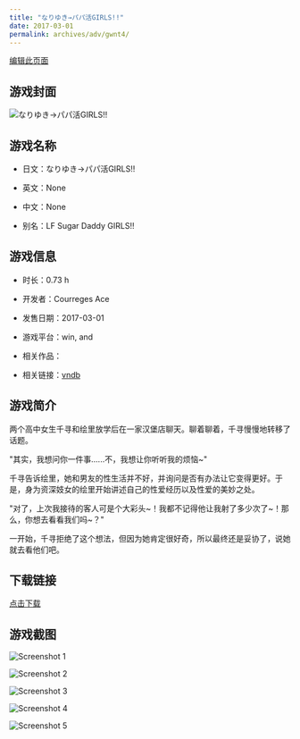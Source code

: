 ```yaml
---
title: "なりゆき→パパ活GIRLS!!"
date: 2017-03-01
permalink: archives/adv/gwnt4/
---
```

[编辑此页面](https://github.com/ACG-3/ADV3-source/blob/main/source/_posts/%E3%81%AA%E3%82%8A%E3%82%86%E3%81%8D%E2%86%92%E3%83%91%E3%83%91%E6%B4%BBGIRLS%21%21.md)

## 游戏封面

![なりゆき→パパ活GIRLS!!](https://pan.timero.xyz/d/onedrive/img_lib_001/%E3%81%AA%E3%82%8A%E3%82%86%E3%81%8D%E2%86%92%E3%83%91%E3%83%91%E6%B4%BBGIRLS!!_cover.avif)


## 游戏名称

- 日文：なりゆき→パパ活GIRLS!!
- 英文：None
- 中文：None

- 别名：LF Sugar Daddy GIRLS!!


## 游戏信息

- 时长：0.73 h
- 开发者：Courreges Ace
- 发售日期：2017-03-01
- 游戏平台：win, and
- 相关作品：

- 相关链接：[vndb](https://vndb.org/v20795)


## 游戏简介

两个高中女生千寻和绘里放学后在一家汉堡店聊天。聊着聊着，千寻慢慢地转移了话题。

"其实，我想问你一件事......不，我想让你听听我的烦恼~"

千寻告诉绘里，她和男友的性生活并不好，并询问是否有办法让它变得更好。于是，身为资深妓女的绘里开始讲述自己的性爱经历以及性爱的美妙之处。

"对了，上次我接待的客人可是个大彩头~！我都不记得他让我射了多少次了~！那么，你想去看看我们吗~？"

一开始，千寻拒绝了这个想法，但因为她肯定很好奇，所以最终还是妥协了，说她就去看他们吧。




## 下载链接

[点击下载](https://pan.timero.xyz/onedrive/adv_lib_001/%E3%81%AA%E3%82%8A%E3%82%86%E3%81%8D%E2%86%92%E3%83%91%E3%83%91%E6%B4%BBGIRLS%21%21)


## 游戏截图


![Screenshot 1](https://pan.timero.xyz/d/onedrive/img_lib_001/%E3%81%AA%E3%82%8A%E3%82%86%E3%81%8D%E2%86%92%E3%83%91%E3%83%91%E6%B4%BBGIRLS!!_Screenshot_1.avif)

![Screenshot 2](https://pan.timero.xyz/d/onedrive/img_lib_001/%E3%81%AA%E3%82%8A%E3%82%86%E3%81%8D%E2%86%92%E3%83%91%E3%83%91%E6%B4%BBGIRLS!!_Screenshot_2.avif)

![Screenshot 3](https://pan.timero.xyz/d/onedrive/img_lib_001/%E3%81%AA%E3%82%8A%E3%82%86%E3%81%8D%E2%86%92%E3%83%91%E3%83%91%E6%B4%BBGIRLS!!_Screenshot_3.avif)

![Screenshot 4](https://pan.timero.xyz/d/onedrive/img_lib_001/%E3%81%AA%E3%82%8A%E3%82%86%E3%81%8D%E2%86%92%E3%83%91%E3%83%91%E6%B4%BBGIRLS!!_Screenshot_4.avif)

![Screenshot 5](https://pan.timero.xyz/d/onedrive/img_lib_001/%E3%81%AA%E3%82%8A%E3%82%86%E3%81%8D%E2%86%92%E3%83%91%E3%83%91%E6%B4%BBGIRLS!!_Screenshot_5.avif)

